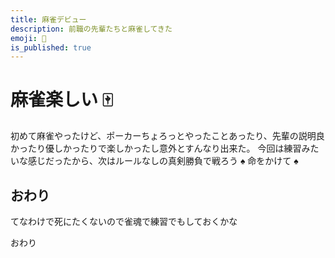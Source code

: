 ```yaml
---
title: 麻雀デビュー
description: 前職の先輩たちと麻雀してきた
emoji: 🤑
is_published: true
---
```


# 麻雀楽しい 🀄

初めて麻雀やったけど、ポーカーちょろっとやったことあったり、先輩の説明良かったり優しかったりで楽しかったし意外とすんなり出来た。
今回は練習みたいな感じだったから、次はルールなしの真剣勝負で戦ろう ♠️ 命をかけて ♠️

## おわり

てなわけで死にたくないので雀魂で練習でもしておくかな

おわり
